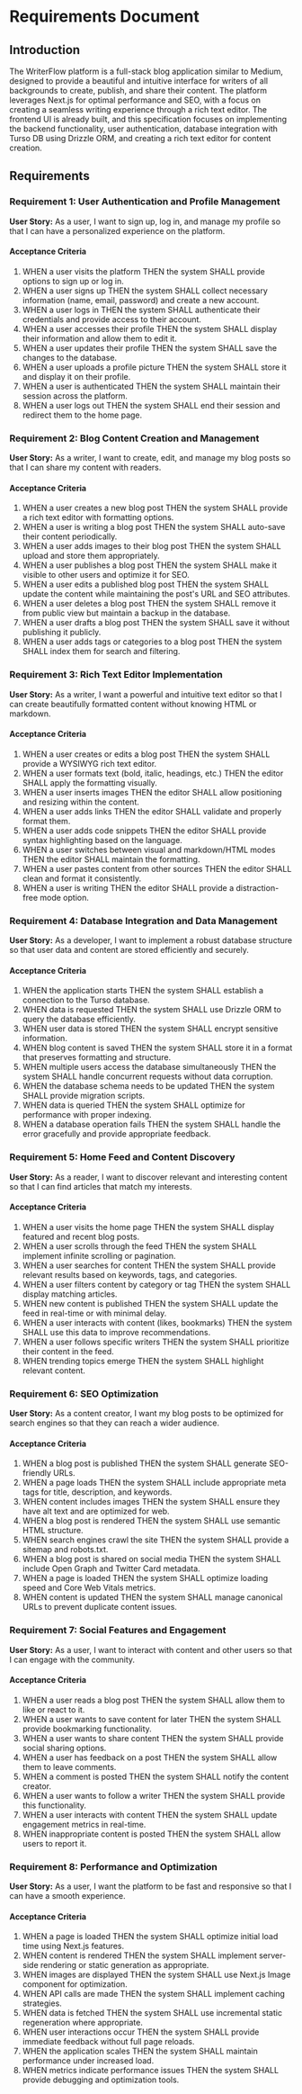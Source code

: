 # Requirements Document

## Introduction

The WriterFlow platform is a full-stack blog application similar to Medium, designed to provide a beautiful and intuitive interface for writers of all backgrounds to create, publish, and share their content. The platform leverages Next.js for optimal performance and SEO, with a focus on creating a seamless writing experience through a rich text editor. The frontend UI is already built, and this specification focuses on implementing the backend functionality, user authentication, database integration with Turso DB using Drizzle ORM, and creating a rich text editor for content creation.

## Requirements

### Requirement 1: User Authentication and Profile Management

**User Story:** As a user, I want to sign up, log in, and manage my profile so that I can have a personalized experience on the platform.

#### Acceptance Criteria

1. WHEN a user visits the platform THEN the system SHALL provide options to sign up or log in.
2. WHEN a user signs up THEN the system SHALL collect necessary information (name, email, password) and create a new account.
3. WHEN a user logs in THEN the system SHALL authenticate their credentials and provide access to their account.
4. WHEN a user accesses their profile THEN the system SHALL display their information and allow them to edit it.
5. WHEN a user updates their profile THEN the system SHALL save the changes to the database.
6. WHEN a user uploads a profile picture THEN the system SHALL store it and display it on their profile.
7. WHEN a user is authenticated THEN the system SHALL maintain their session across the platform.
8. WHEN a user logs out THEN the system SHALL end their session and redirect them to the home page.

### Requirement 2: Blog Content Creation and Management

**User Story:** As a writer, I want to create, edit, and manage my blog posts so that I can share my content with readers.

#### Acceptance Criteria

1. WHEN a user creates a new blog post THEN the system SHALL provide a rich text editor with formatting options.
2. WHEN a user is writing a blog post THEN the system SHALL auto-save their content periodically.
3. WHEN a user adds images to their blog post THEN the system SHALL upload and store them appropriately.
4. WHEN a user publishes a blog post THEN the system SHALL make it visible to other users and optimize it for SEO.
5. WHEN a user edits a published blog post THEN the system SHALL update the content while maintaining the post's URL and SEO attributes.
6. WHEN a user deletes a blog post THEN the system SHALL remove it from public view but maintain a backup in the database.
7. WHEN a user drafts a blog post THEN the system SHALL save it without publishing it publicly.
8. WHEN a user adds tags or categories to a blog post THEN the system SHALL index them for search and filtering.

### Requirement 3: Rich Text Editor Implementation

**User Story:** As a writer, I want a powerful and intuitive text editor so that I can create beautifully formatted content without knowing HTML or markdown.

#### Acceptance Criteria

1. WHEN a user creates or edits a blog post THEN the system SHALL provide a WYSIWYG rich text editor.
2. WHEN a user formats text (bold, italic, headings, etc.) THEN the editor SHALL apply the formatting visually.
3. WHEN a user inserts images THEN the editor SHALL allow positioning and resizing within the content.
4. WHEN a user adds links THEN the editor SHALL validate and properly format them.
5. WHEN a user adds code snippets THEN the editor SHALL provide syntax highlighting based on the language.
6. WHEN a user switches between visual and markdown/HTML modes THEN the editor SHALL maintain the formatting.
7. WHEN a user pastes content from other sources THEN the editor SHALL clean and format it consistently.
8. WHEN a user is writing THEN the editor SHALL provide a distraction-free mode option.

### Requirement 4: Database Integration and Data Management

**User Story:** As a developer, I want to implement a robust database structure so that user data and content are stored efficiently and securely.

#### Acceptance Criteria

1. WHEN the application starts THEN the system SHALL establish a connection to the Turso database.
2. WHEN data is requested THEN the system SHALL use Drizzle ORM to query the database efficiently.
3. WHEN user data is stored THEN the system SHALL encrypt sensitive information.
4. WHEN blog content is saved THEN the system SHALL store it in a format that preserves formatting and structure.
5. WHEN multiple users access the database simultaneously THEN the system SHALL handle concurrent requests without data corruption.
6. WHEN the database schema needs to be updated THEN the system SHALL provide migration scripts.
7. WHEN data is queried THEN the system SHALL optimize for performance with proper indexing.
8. WHEN a database operation fails THEN the system SHALL handle the error gracefully and provide appropriate feedback.

### Requirement 5: Home Feed and Content Discovery

**User Story:** As a reader, I want to discover relevant and interesting content so that I can find articles that match my interests.

#### Acceptance Criteria

1. WHEN a user visits the home page THEN the system SHALL display featured and recent blog posts.
2. WHEN a user scrolls through the feed THEN the system SHALL implement infinite scrolling or pagination.
3. WHEN a user searches for content THEN the system SHALL provide relevant results based on keywords, tags, and categories.
4. WHEN a user filters content by category or tag THEN the system SHALL display matching articles.
5. WHEN new content is published THEN the system SHALL update the feed in real-time or with minimal delay.
6. WHEN a user interacts with content (likes, bookmarks) THEN the system SHALL use this data to improve recommendations.
7. WHEN a user follows specific writers THEN the system SHALL prioritize their content in the feed.
8. WHEN trending topics emerge THEN the system SHALL highlight relevant content.

### Requirement 6: SEO Optimization

**User Story:** As a content creator, I want my blog posts to be optimized for search engines so that they can reach a wider audience.

#### Acceptance Criteria

1. WHEN a blog post is published THEN the system SHALL generate SEO-friendly URLs.
2. WHEN a page loads THEN the system SHALL include appropriate meta tags for title, description, and keywords.
3. WHEN content includes images THEN the system SHALL ensure they have alt text and are optimized for web.
4. WHEN a blog post is rendered THEN the system SHALL use semantic HTML structure.
5. WHEN search engines crawl the site THEN the system SHALL provide a sitemap and robots.txt.
6. WHEN a blog post is shared on social media THEN the system SHALL include Open Graph and Twitter Card metadata.
7. WHEN a page is loaded THEN the system SHALL optimize loading speed and Core Web Vitals metrics.
8. WHEN content is updated THEN the system SHALL manage canonical URLs to prevent duplicate content issues.

### Requirement 7: Social Features and Engagement

**User Story:** As a user, I want to interact with content and other users so that I can engage with the community.

#### Acceptance Criteria

1. WHEN a user reads a blog post THEN the system SHALL allow them to like or react to it.
2. WHEN a user wants to save content for later THEN the system SHALL provide bookmarking functionality.
3. WHEN a user wants to share content THEN the system SHALL provide social sharing options.
4. WHEN a user has feedback on a post THEN the system SHALL allow them to leave comments.
5. WHEN a comment is posted THEN the system SHALL notify the content creator.
6. WHEN a user wants to follow a writer THEN the system SHALL provide this functionality.
7. WHEN a user interacts with content THEN the system SHALL update engagement metrics in real-time.
8. WHEN inappropriate content is posted THEN the system SHALL allow users to report it.

### Requirement 8: Performance and Optimization

**User Story:** As a user, I want the platform to be fast and responsive so that I can have a smooth experience.

#### Acceptance Criteria

1. WHEN a page is loaded THEN the system SHALL optimize initial load time using Next.js features.
2. WHEN content is rendered THEN the system SHALL implement server-side rendering or static generation as appropriate.
3. WHEN images are displayed THEN the system SHALL use Next.js Image component for optimization.
4. WHEN API calls are made THEN the system SHALL implement caching strategies.
5. WHEN data is fetched THEN the system SHALL use incremental static regeneration where appropriate.
6. WHEN user interactions occur THEN the system SHALL provide immediate feedback without full page reloads.
7. WHEN the application scales THEN the system SHALL maintain performance under increased load.
8. WHEN metrics indicate performance issues THEN the system SHALL provide debugging and optimization tools.